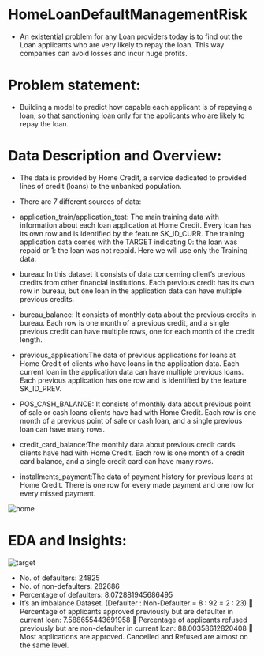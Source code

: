 # HomeLoanDefaultManagementRisk

- An existential problem for any Loan providers today is to find out the Loan applicants who are very likely to repay the loan. This way companies can avoid losses and incur huge profits.

# Problem statement:
- Building a model to predict how capable each applicant is of repaying a loan, so that sanctioning loan only for the applicants who are likely to repay the loan.

# Data Description and Overview:
- The data is provided by Home Credit, a service dedicated to provided lines of credit (loans) to the unbanked population.

- There are 7 different sources of data:

- application_train/application_test: The main training data with information about each loan application at Home Credit. Every loan has its own row and is identified by the feature SK_ID_CURR. The training application data comes with the TARGET indicating 0: the loan was repaid or 1: the loan was not repaid. Here we will use only the Training data.
- bureau: In this dataset it consists of data concerning client’s previous credits from other financial institutions. Each previous credit has its own row in bureau, but one loan in the application data can have multiple previous credits.
- bureau_balance: It consists of monthly data about the previous credits in bureau. Each row is one month of a previous credit, and a single previous credit can have multiple rows, one for each month of the credit length.
- previous_application:The data of previous applications for loans at Home Credit of clients who have loans in the application data. Each current loan in the application data can have multiple previous loans. Each previous application has one row and is identified by the feature SK_ID_PREV.
- POS_CASH_BALANCE: It consists of monthly data about previous point of sale or cash loans clients have had with Home Credit. Each row is one month of a previous point of sale or cash loan, and a single previous loan can have many rows.
- credit_card_balance:The monthly data about previous credit cards clients have had with Home Credit. Each row is one month of a credit card balance, and a single credit card can have many rows.
- installments_payment:The data of payment history for previous loans at Home Credit. There is one row for every made payment and one row for every missed payment.


![home](https://user-images.githubusercontent.com/101788326/186601675-5bc3d64e-80ed-4884-b624-e71375736055.png)

# EDA and Insights:

![target](https://user-images.githubusercontent.com/101788326/186606923-39751d22-dfc4-4e8e-986f-6333ed46df76.jpg)


- No. of defaulters: 24825
- No. of non-defaulters: 282686
- Percentage of defaulters: 8.072881945686495
- It’s an imbalance Dataset. (Defaulter : Non-Defaulter = 8 : 92 = 2 : 23)  Percentage of applicants approved previously but are defaulter in current loan: 7.588655443691958  Percentage of applicants refused previously but are non-defaulter in current loan: 88.00358612820408  Most applications are approved. Cancelled and Refused are almost on the same level.

